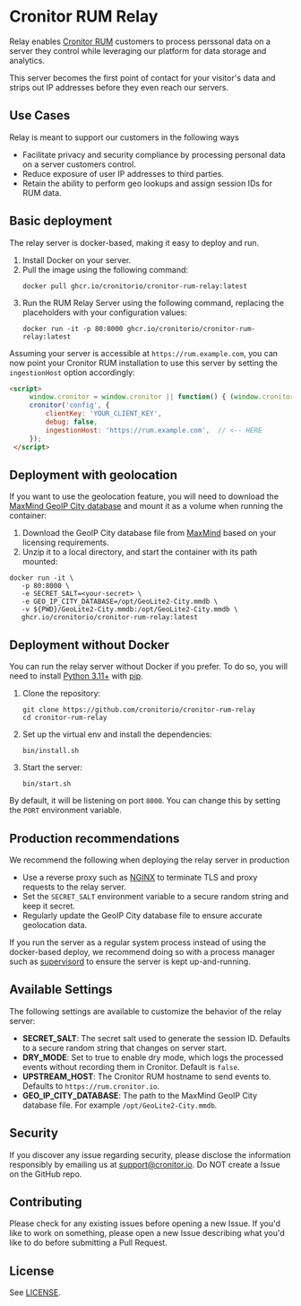# Cronitor RUM Relay

Relay enables [Cronitor RUM](https://cronitor.io/docs/real-user-monitoring) customers to process perssonal data on a server they control while leveraging our platform for data storage and analytics.

This server becomes the first point of contact for your visitor's data and strips out IP addresses before they even reach our servers.

## Use Cases

Relay is meant to support our customers in the following ways

- Facilitate privacy and security compliance by processing personal data on a server customers control.
- Reduce exposure of user IP addresses to third parties.
- Retain the ability to perform geo lookups and assign session IDs for RUM data.

## Basic deployment

The relay server is docker-based, making it easy to deploy and run.

1. Install Docker on your server.
2. Pull the image using the following command:
    ```
    docker pull ghcr.io/cronitorio/cronitor-rum-relay:latest
    ```
3. Run the RUM Relay Server using the following command, replacing the placeholders with your configuration values:
    ```
    docker run -it -p 80:8000 ghcr.io/cronitorio/cronitor-rum-relay:latest
    ```

Assuming your server is accessible at `https://rum.example.com`, you can now point your Cronitor RUM installation to use this server by setting the `ingestionHost` option accordingly:

```html
<script>
     window.cronitor = window.cronitor || function() { (window.cronitor.q = window.cronitor.q || []).push(arguments); };
     cronitor('config', {
         clientKey: 'YOUR_CLIENT_KEY',
         debug: false,
         ingestionHost: 'https://rum.example.com',  // <-- HERE
     });
 </script>
```

## Deployment with geolocation

If you want to use the geolocation feature, you will need to download the [MaxMind GeoIP City database](https://dev.maxmind.com/geoip/geoip2/geolite2/) and mount it as a volume when running the container:

1. Download the GeoIP City database file from [MaxMind](https://dev.maxmind.com/geoip/geoip2/geolite2/) based on your licensing requirements.
2. Unzip it to a local directory, and start the container with its path mounted:
  ```
  docker run -it \
     -p 80:8000 \
     -e SECRET_SALT=<your-secret> \
     -e GEO_IP_CITY_DATABASE=/opt/GeoLite2-City.mmdb \
     -v ${PWD}/GeoLite2-City.mmdb:/opt/GeoLite2-City.mmdb \
     ghcr.io/cronitorio/cronitor-rum-relay:latest
  ```

## Deployment without Docker

You can run the relay server without Docker if you prefer. To do so, you will need to install [Python 3.11+](https://www.python.org/downloads/) with [pip](https://pip.pypa.io/en/stable/installing/).

1. Clone the repository:
    ```
    git clone https://github.com/cronitorio/cronitor-rum-relay
    cd cronitor-rum-relay
    ```
2. Set up the virtual env and install the dependencies:
    ```
    bin/install.sh
    ```
3. Start the server:
    ```
    bin/start.sh
    ```

By default, it will be listening on port `8000`. You can change this by setting the `PORT` environment variable.

## Production recommendations

We recommend the following when deploying the relay server in production

- Use a reverse proxy such as [NGINX](https://www.nginx.com/) to terminate TLS and proxy requests to the relay server.
- Set the `SECRET_SALT` environment variable to a secure random string and keep it secret.
- Regularly update the GeoIP City database file to ensure accurate geolocation data.

If you run the server as a regular system process instead of using the docker-based deploy, we recommend doing so with a process manager such as [supervisord](http://supervisord.org/) to ensure the server is kept up-and-running.

## Available Settings

The following settings are available to customize the behavior of the relay server:

- **SECRET_SALT**: The secret salt used to generate the session ID. Defaults to a secure random string that changes on server start.
- **DRY_MODE**: Set to true to enable dry mode, which logs the processed events without recording them in Cronitor. Default is `false`.
- **UPSTREAM_HOST**: The Cronitor RUM hostname to send events to. Defaults to `https://rum.cronitor.io`.
- **GEO_IP_CITY_DATABASE**: The path to the MaxMind GeoIP City database file. For example `/opt/GeoLite2-City.mmdb`.

## Security
If you discover any issue regarding security, please disclose the information responsibly by emailing us at support@cronitor.io. Do NOT create a Issue on the GitHub repo.

## Contributing

Please check for any existing issues before opening a new Issue. If you'd like to work on something, please open a new Issue describing what you'd like to do before submitting a Pull Request.

## License

See [LICENSE](https://github.com/cronitorio/cronitor-rum-relay/blob/master/LICENSE).